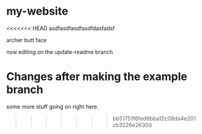# my-website

<<<<<<< HEAD
asdfasdfasdfasdfdasfadsf

archer butt face

now editing on the update-readme branch

Changes after making the example branch
=======
some more stuff going on right here. 
>>>>>>> bb51751f6fed6bba12c08da4e201cb3226e2630d

